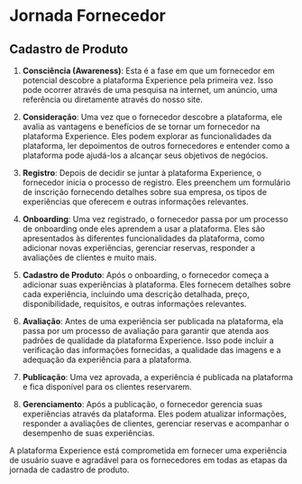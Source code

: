 # Jornada Fornecedor

## Cadastro de Produto

1. **Consciência (Awareness)**: Esta é a fase em que um fornecedor em potencial descobre a plataforma Experience pela primeira vez. Isso pode ocorrer através de uma pesquisa na internet, um anúncio, uma referência ou diretamente através do nosso site.

2. **Consideração**: Uma vez que o fornecedor descobre a plataforma, ele avalia as vantagens e benefícios de se tornar um fornecedor na plataforma Experience. Eles podem explorar as funcionalidades da plataforma, ler depoimentos de outros fornecedores e entender como a plataforma pode ajudá-los a alcançar seus objetivos de negócios.

3. **Registro**: Depois de decidir se juntar à plataforma Experience, o fornecedor inicia o processo de registro. Eles preenchem um formulário de inscrição fornecendo detalhes sobre sua empresa, os tipos de experiências que oferecem e outras informações relevantes.

4. **Onboarding**: Uma vez registrado, o fornecedor passa por um processo de onboarding onde eles aprendem a usar a plataforma. Eles são apresentados às diferentes funcionalidades da plataforma, como adicionar novas experiências, gerenciar reservas, responder a avaliações de clientes e muito mais.

5. **Cadastro de Produto**: Após o onboarding, o fornecedor começa a adicionar suas experiências à plataforma. Eles fornecem detalhes sobre cada experiência, incluindo uma descrição detalhada, preço, disponibilidade, requisitos, e outras informações relevantes.

6. **Avaliação**: Antes de uma experiência ser publicada na plataforma, ela passa por um processo de avaliação para garantir que atenda aos padrões de qualidade da plataforma Experience. Isso pode incluir a verificação das informações fornecidas, a qualidade das imagens e a adequação da experiência para a plataforma.

7. **Publicação**: Uma vez aprovada, a experiência é publicada na plataforma e fica disponível para os clientes reservarem.

8. **Gerenciamento**: Após a publicação, o fornecedor gerencia suas experiências através da plataforma. Eles podem atualizar informações, responder a avaliações de clientes, gerenciar reservas e acompanhar o desempenho de suas experiências.

A plataforma Experience está comprometida em fornecer uma experiência de usuário suave e agradável para os fornecedores em todas as etapas da jornada de cadastro de produto.